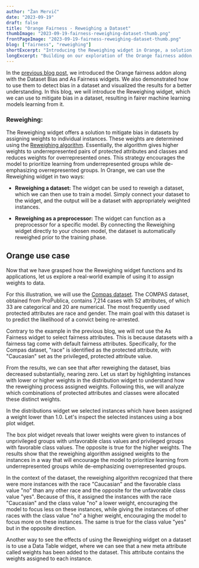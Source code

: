 ```yaml
---
author: "Žan Mervič"
date: "2023-09-19"
draft: false
title: "Orange Fairness - Reweighing a Dataset"
thumbImage: "2023-09-19-fairness-reweighing-dataset-thumb.png"
frontPageImage: "2023-09-19-fairness-reweighing-dataset-thumb.png"
blog: ["fairness", "reweighing"]
shortExcerpt: "Introducing the Reweighing widget in Orange, a solution for dataset bias mitigation."
longExcerpt: "Building on our exploration of the Orange fairness addon, this blog delves into the Reweighing widget. By adjusting weights for dataset instances, the widget addresses bias, focusing on underrepresented groups. Using the Compas dataset as an example, we demonstrate how bias decreases post-reweighting, presenting visual insights into the distribution of adjusted weights and their impact on dataset fairness."
---
```


In the [previous blog post](/blog/2023-09-18-fairness-dataset-bias/), we introduced the Orange fairness addon along with the Dataset Bias and As Fairness widgets. We also demonstrated how to use them to detect bias in a dataset and visualized the results for a better understanding. In this blog, we will introduce the Reweighing widget, which we can use to mitigate bias in a dataset, resulting in fairer machine learning models learning from it.

### Reweighing:

The Reweighing widget offers a solution to mitigate bias in datasets by assigning weights to individual instances. These weights are determined using the [Reweighing algorithm](https://link.springer.com/article/10.1007/s10115-011-0463-8). Essentially, the algorithm gives higher weights to underrepresented pairs of protected attributes and classes and reduces weights for overrepresented ones. This strategy encourages the model to prioritize learning from underrepresented groups while de-emphasizing overrepresented groups. In Orange, we can use the Reweighing widget in two ways:

- **Reweighing a dataset:** The widget can be used to reweigh a dataset, which we can then use to train a model. Simply connect your dataset to the widget, and the output will be a dataset with appropriately weighted instances.

- **Reweighing as a preprocessor:** The widget can function as a preprocessor for a specific model. By connecting the Reweighing widget directly to your chosen model, the dataset is automatically reweighed prior to the training phase.

## Orange use case

Now that we have grasped how the Reweighing widget functions and its applications, let us explore a real-world example of using it to assign weights to data. 

For this illustration, we will use the [Compas dataset](https://github.com/propublica/compas-analysis). The COMPAS dataset, obtained from ProPublica, contains 7,214 cases with 52 attributes, of which 33 are categorical and 20 are numerical. The most frequently used protected attributes are race and gender. The main goal with this dataset is to predict the likelihood of a convict being re-arrested.

Contrary to the example in the previous blog, we will not use the As Fairness widget to select fairness attributes. This is because datasets with a fairness tag come with default fairness attributes. Specifically, for the Compas dataset, "race" is identified as the protected attribute, with "Caucasian" set as the privileged, protected attribute value.

<WindowScreenshot src="2023-09-19-fairness-reweighing-dataset-use-case.png" />

From the results, we can see that after reweighing the dataset, bias decreased substantially, nearing zero. Let us start by highlighting instances with lower or higher weights in the distribution widget to understand how the reweighing process assigned weights. Following this, we will analyze which combinations of protected attributes and classes were allocated these distinct weights.

<WindowScreenshot src="2023-09-19-fairness-reweighing-dataset-distributions.png" />

In the distributions widget we selected instances which have been assigned a weight lower than 1.0. Let's inspect the selected instances using a box plot widget.

<WindowScreenshot src="2023-09-19-fairness-reweighing-dataset-box-plot.png" />

The box plot widget reveals that lower weights were given to instances of unprivileged groups with unfavorable class values and privileged groups with favorable class values. The opposite is true for the higher weights. The results show that the reweighing algorithm assigned weights to the instances in a way that will encourage the model to prioritize learning from underrepresented groups while de-emphasizing overrepresented groups.

In the context of the dataset, the reweighing algorithm recognized that there were more instances with the race "Caucasian" and the favorable class value "no" than any other race and the opposite for the unfavorable class value "yes". Because of this, it assigned the instances with the race "Caucasian" and the class value "no" a lower weight, encouraging the model to focus less on these instances, while giving the instances of other races with the class value "no" a higher weight, encouraging the model to focus more on these instances. The same is true for the class value "yes" but in the opposite direction.

Another way to see the effects of using the Reweighing widget on a dataset is to use a Data Table widget, where we can see that a new meta attribute called weights has been added to the dataset. This attribute contains the weights assigned to each instance.

<WindowScreenshot src="2023-09-19-fairness-reweighing-dataset-data-table.png" />